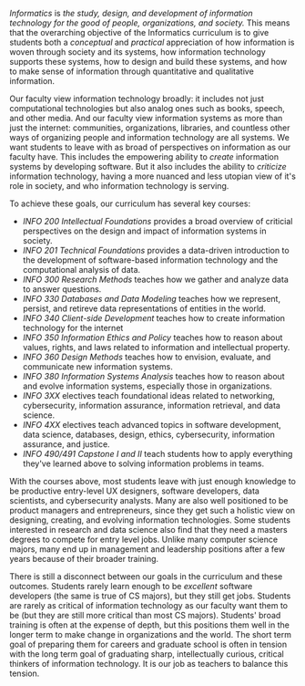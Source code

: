 *Informatics* is _the study, design, and development of information technology for the good of people, organizations, and society._ This means that the overarching objective of the Informatics curriculum is to give students both a _conceptual_ and _practical_ appreciation of how information is woven through society and its systems, how information technology supports these systems, how to design and build these systems, and how to make sense of information through quantitative and qualitative information.

Our faculty view information technology broadly: it includes not just computational technologies but also analog ones such as books, speech, and other media. And our faculty view information systems as more than just the internet: communities, organizations, libraries, and countless other ways of organizing people and information technology are all systems. We want students to leave with as broad of perspectives on information as our faculty have. This includes the empowering ability to *create* information systems by developing software. But it also includes the ability to *criticize* information technology, having a more nuanced and less utopian view of it's role in society, and who information technology is serving.

To achieve these goals, our curriculum has several key courses:

* *INFO 200* _Intellectual Foundations_ provides a broad overview of criticial perspectives on the design and impact of information systems in society.
* *INFO 201* _Technical Foundations_ provides a data-driven introduction to the development of software-based information technology and the computational analysis of data.
* *INFO 300* _Research Methods_ teaches how we gather and analyze data to answer questions.
* *INFO 330* _Databases and Data Modeling_ teaches how we represent, persist, and retireve data representations of entities in the world.
* *INFO 340* _Client-side Development_ teaches how to create information technology for the internet
* *INFO 350* _Information Ethics and Policy_ teaches how to reason about values, rights, and laws related to information and intellectual property.
* *INFO 360* _Design Methods_ teaches how to envision, evaluate, and communicate new information systems.
* *INFO 380* _Information Systems Analysis_ teaches how to reason about and evolve information systems, especially those in organizations.
* *INFO 3XX* electives teach foundational ideas related to networking, cybersecurity, information assurance, information retrieval, and data science.
* *INFO 4XX* electives teach advanced topics in software development, data science, databases, design, ethics, cybersecurity, information assurance, and justice.		
* *INFO 490/491* _Capstone I and II_ teach students how to apply everything they've learned above to solving information problems in teams.

With the courses above, most students leave with just enough knowledge to be productive entry-level UX designers, software developers, data scientists, and cybersecurity analysts. Many are also well positioned to be product managers and entrepreneurs, since they get such a holistic view on designing, creating, and evolving information technologies. Some students interested in research and data science also find that they need a masters degrees to compete for entry level jobs. Unlike many computer science majors, many end up in management and leadership positions after a few years because of their broader training.

There is still a disconnect between our goals in the curriculum and these outcomes. Students rarely learn enough to be _excellent_ software developers (the same is true of CS majors), but they still get jobs. Students are rarely as critical of information technology as our faculty want them to be (but they are still more critical than most CS majors). Students' broad training is often at the expense of depth, but this positions them well in the longer term to make change in organizations and the world. The short term goal of preparing them for careers and graduate school is often in tension with the long term goal of graduating sharp, intellectually curious, critical thinkers of information technology. It is our job as teachers to balance this tension.